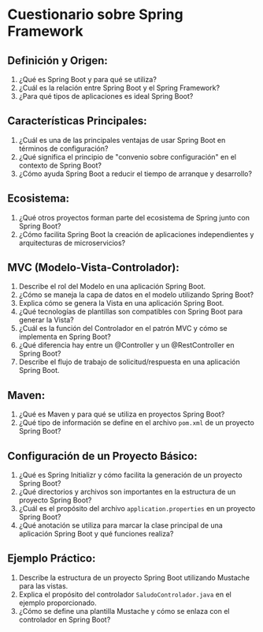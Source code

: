 # Cuestionario sobre Spring Framework

## Definición y Origen:
1. ¿Qué es Spring Boot y para qué se utiliza?
2. ¿Cuál es la relación entre Spring Boot y el Spring Framework?
3. ¿Para qué tipos de aplicaciones es ideal Spring Boot?

## Características Principales:
1. ¿Cuál es una de las principales ventajas de usar Spring Boot en términos de configuración?
2. ¿Qué significa el principio de "convenio sobre configuración" en el contexto de Spring Boot?
3. ¿Cómo ayuda Spring Boot a reducir el tiempo de arranque y desarrollo?

## Ecosistema:
1. ¿Qué otros proyectos forman parte del ecosistema de Spring junto con Spring Boot?
2. ¿Cómo facilita Spring Boot la creación de aplicaciones independientes y arquitecturas de microservicios?

## MVC (Modelo-Vista-Controlador):
1. Describe el rol del Modelo en una aplicación Spring Boot.
2. ¿Cómo se maneja la capa de datos en el modelo utilizando Spring Boot?
3. Explica cómo se genera la Vista en una aplicación Spring Boot.
4. ¿Qué tecnologías de plantillas son compatibles con Spring Boot para generar la Vista?
5. ¿Cuál es la función del Controlador en el patrón MVC y cómo se implementa en Spring Boot?
6. ¿Qué diferencia hay entre un @Controller y un @RestController en Spring Boot?
7. Describe el flujo de trabajo de solicitud/respuesta en una aplicación Spring Boot.

## Maven:
1. ¿Qué es Maven y para qué se utiliza en proyectos Spring Boot?
2. ¿Qué tipo de información se define en el archivo `pom.xml` de un proyecto Spring Boot?

## Configuración de un Proyecto Básico:
1. ¿Qué es Spring Initializr y cómo facilita la generación de un proyecto Spring Boot?
2. ¿Qué directorios y archivos son importantes en la estructura de un proyecto Spring Boot?
3. ¿Cuál es el propósito del archivo `application.properties` en un proyecto Spring Boot?
4. ¿Qué anotación se utiliza para marcar la clase principal de una aplicación Spring Boot y qué funciones realiza?

## Ejemplo Práctico:
1. Describe la estructura de un proyecto Spring Boot utilizando Mustache para las vistas.
2. Explica el propósito del controlador `SaludoControlador.java` en el ejemplo proporcionado.
3. ¿Cómo se define una plantilla Mustache y cómo se enlaza con el controlador en Spring Boot?

